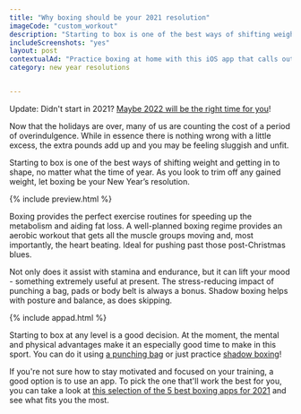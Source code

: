 ```yaml
---
title: "Why boxing should be your 2021 resolution"
imageCode: "custom_workout"
description: "Starting to box is one of the best ways of shifting weight and getting in to shape, no matter what the time of year. As you look to trim off any gained weight, let boxing be your New Year’s resolution."
includeScreenshots: "yes"
layout: post
contextualAd: "Practice boxing at home with this iOS app that calls out punches and helps you work on your technique."
category: new year resolutions


---
```


Update: Didn't start in 2021? [Maybe 2022 will be the right time for you](/start-boxing-in-2022/)!

Now that the holidays are over, many of us are counting the cost of a period of overindulgence. While in essence there is nothing wrong with a little excess, the extra pounds add up and you may be feeling sluggish and unfit.

Starting to box is one of the best ways of shifting weight and getting in to shape, no matter what the time of year. As you look to trim off any gained weight, let boxing be your New Year’s resolution.

{% include preview.html %}

Boxing provides the perfect exercise routines for speeding up the metabolism and aiding fat loss. A well-planned boxing regime provides an aerobic workout that gets all the muscle groups moving and, most importantly, the heart beating. Ideal for pushing past those post-Christmas blues.

Not only does it assist with stamina and endurance, but it can lift your mood - something extremely useful at present. The stress-reducing impact of punching a bag, pads or body belt is always a bonus. Shadow boxing helps with posture and balance, as does skipping.

{% include appad.html %}

Starting to box at any level is a good decision. At the moment, the mental and physical advantages make it an especially good time to make in this sport. You can do it using [a punching bag](/punching-bag-app-boxing/) or just practice [shadow boxing](/importance-of-shadow-boxing/)!

If you're not sure how to stay motivated and focused on your training, a good option is to use an app. To pick the one that'll work the best for you, you can take a look at [this selection of the 5 best boxing apps for 2021](/best-ios-boxing-apps-in-2021/) and see what fits you the most.